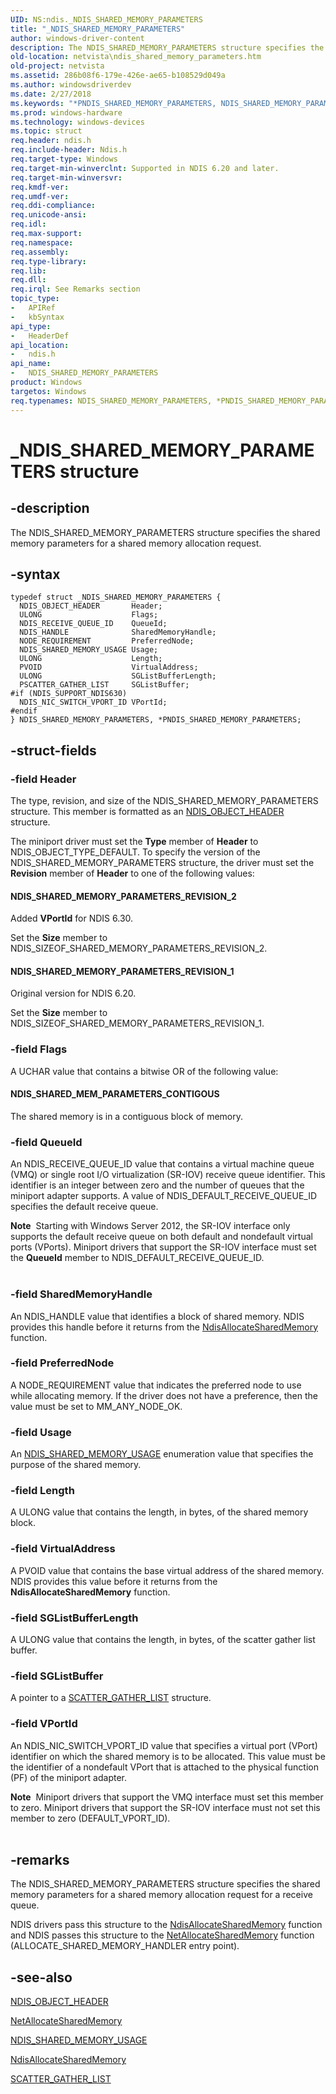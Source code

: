 ```yaml
---
UID: NS:ndis._NDIS_SHARED_MEMORY_PARAMETERS
title: "_NDIS_SHARED_MEMORY_PARAMETERS"
author: windows-driver-content
description: The NDIS_SHARED_MEMORY_PARAMETERS structure specifies the shared memory parameters for a shared memory allocation request.
old-location: netvista\ndis_shared_memory_parameters.htm
old-project: netvista
ms.assetid: 286b08f6-179e-426e-ae65-b108529d049a
ms.author: windowsdriverdev
ms.date: 2/27/2018
ms.keywords: "*PNDIS_SHARED_MEMORY_PARAMETERS, NDIS_SHARED_MEMORY_PARAMETERS, NDIS_SHARED_MEMORY_PARAMETERS structure [Network Drivers Starting with Windows Vista], PNDIS_SHARED_MEMORY_PARAMETERS, PNDIS_SHARED_MEMORY_PARAMETERS structure pointer [Network Drivers Starting with Windows Vista], _NDIS_SHARED_MEMORY_PARAMETERS, ndis/NDIS_SHARED_MEMORY_PARAMETERS, ndis/PNDIS_SHARED_MEMORY_PARAMETERS, ndis_shared_memory_ref_76b2c89f-c221-42de-ae92-ad10cf2297f2.xml, netvista.ndis_shared_memory_parameters"
ms.prod: windows-hardware
ms.technology: windows-devices
ms.topic: struct
req.header: ndis.h
req.include-header: Ndis.h
req.target-type: Windows
req.target-min-winverclnt: Supported in NDIS 6.20 and later.
req.target-min-winversvr: 
req.kmdf-ver: 
req.umdf-ver: 
req.ddi-compliance: 
req.unicode-ansi: 
req.idl: 
req.max-support: 
req.namespace: 
req.assembly: 
req.type-library: 
req.lib: 
req.dll: 
req.irql: See Remarks section
topic_type:
-	APIRef
-	kbSyntax
api_type:
-	HeaderDef
api_location:
-	ndis.h
api_name:
-	NDIS_SHARED_MEMORY_PARAMETERS
product: Windows
targetos: Windows
req.typenames: NDIS_SHARED_MEMORY_PARAMETERS, *PNDIS_SHARED_MEMORY_PARAMETERS
---
```


# _NDIS_SHARED_MEMORY_PARAMETERS structure


## -description


The NDIS_SHARED_MEMORY_PARAMETERS structure specifies the shared memory parameters for a shared
  memory allocation request.


## -syntax


````
typedef struct _NDIS_SHARED_MEMORY_PARAMETERS {
  NDIS_OBJECT_HEADER       Header;
  ULONG                    Flags;
  NDIS_RECEIVE_QUEUE_ID    QueueId;
  NDIS_HANDLE              SharedMemoryHandle;
  NODE_REQUIREMENT         PreferredNode;
  NDIS_SHARED_MEMORY_USAGE Usage;
  ULONG                    Length;
  PVOID                    VirtualAddress;
  ULONG                    SGListBufferLength;
  PSCATTER_GATHER_LIST     SGListBuffer;
#if (NDIS_SUPPORT_NDIS630)
  NDIS_NIC_SWITCH_VPORT_ID VPortId;
#endif 
} NDIS_SHARED_MEMORY_PARAMETERS, *PNDIS_SHARED_MEMORY_PARAMETERS;
````


## -struct-fields




### -field Header

The type, revision, and size of the NDIS_SHARED_MEMORY_PARAMETERS structure. This member is formatted as an <a href="..\ntddndis\ns-ntddndis-_ndis_object_header.md">NDIS_OBJECT_HEADER</a> structure.

The miniport driver must set the <b>Type</b> member of <b>Header</b> to NDIS_OBJECT_TYPE_DEFAULT. To specify the version of the NDIS_SHARED_MEMORY_PARAMETERS structure, the driver must set the <b>Revision</b> member of <b>Header</b> to one of the following values: 





#### NDIS_SHARED_MEMORY_PARAMETERS_REVISION_2

Added <b>VPortId</b> for NDIS 6.30.

Set the <b>Size</b> member to NDIS_SIZEOF_SHARED_MEMORY_PARAMETERS_REVISION_2.



#### NDIS_SHARED_MEMORY_PARAMETERS_REVISION_1

Original version for NDIS 6.20.

Set the <b>Size</b> member to NDIS_SIZEOF_SHARED_MEMORY_PARAMETERS_REVISION_1.


### -field Flags

A UCHAR value that contains a bitwise OR of the following value:
     





#### NDIS_SHARED_MEM_PARAMETERS_CONTIGOUS

The shared memory is in a contiguous block of memory.


### -field QueueId

An NDIS_RECEIVE_QUEUE_ID value that contains a virtual machine queue (VMQ) or single root I/O virtualization (SR-IOV) receive queue identifier. This identifier is an
     integer between zero and the number of queues that the miniport adapter supports. A value of NDIS_DEFAULT_RECEIVE_QUEUE_ID specifies
     the default receive queue.

<div class="alert"><b>Note</b>  Starting with Windows Server 2012, the SR-IOV interface only supports the default receive queue on both default and nondefault virtual ports (VPorts). Miniport drivers that support the SR-IOV interface must set the <b>QueueId</b> member to NDIS_DEFAULT_RECEIVE_QUEUE_ID.</div>
<div> </div>

### -field SharedMemoryHandle

An NDIS_HANDLE value that identifies a block of shared memory. NDIS provides this handle before it
     returns from the 
     <a href="..\ndis\nf-ndis-ndisallocatesharedmemory.md">
     NdisAllocateSharedMemory</a> function.


### -field PreferredNode

A NODE_REQUIREMENT value that indicates the preferred node to use while allocating memory. If the driver does not have a preference, then the value must be set to MM_ANY_NODE_OK.


### -field Usage

An 
     <a href="..\ndis\ne-ndis-_ndis_shared_memory_usage.md">NDIS_SHARED_MEMORY_USAGE</a> enumeration
     value that specifies the purpose of the shared memory.


### -field Length

A ULONG value that contains the length, in bytes, of the shared memory block.


### -field VirtualAddress

A PVOID value that contains the base virtual address of the shared memory. NDIS provides this
     value before it returns from the 
     <b>NdisAllocateSharedMemory</b> function.


### -field SGListBufferLength

A ULONG value that contains the length, in bytes, of the scatter gather list buffer.


### -field SGListBuffer

A pointer to a 
     <a href="..\wdm\ns-wdm-_scatter_gather_list.md">SCATTER_GATHER_LIST</a> structure.


### -field VPortId

An NDIS_NIC_SWITCH_VPORT_ID value that specifies a virtual port (VPort) identifier on which the shared memory is to be allocated. This value must be the identifier of a nondefault VPort that is attached to the physical function (PF) of the miniport adapter. 



<div class="alert"><b>Note</b>  Miniport drivers that support the VMQ interface must set this member to zero. Miniport drivers that support the SR-IOV interface must not set this member to zero (DEFAULT_VPORT_ID).</div>
<div> </div>

## -remarks



The NDIS_SHARED_MEMORY_PARAMETERS structure specifies the shared memory parameters for a shared memory
    allocation request for a receive queue.

NDIS drivers pass this structure to the 
    <a href="..\ndis\nf-ndis-ndisallocatesharedmemory.md">NdisAllocateSharedMemory</a> function
    and NDIS passes this structure to the 
    <a href="..\ndis\nc-ndis-allocate_shared_memory_handler.md">NetAllocateSharedMemory</a> function
    (ALLOCATE_SHARED_MEMORY_HANDLER entry point).




## -see-also

<a href="..\ntddndis\ns-ntddndis-_ndis_object_header.md">NDIS_OBJECT_HEADER</a>



<a href="..\ndis\nc-ndis-allocate_shared_memory_handler.md">NetAllocateSharedMemory</a>



<a href="..\ndis\ne-ndis-_ndis_shared_memory_usage.md">NDIS_SHARED_MEMORY_USAGE</a>



<a href="..\ndis\nf-ndis-ndisallocatesharedmemory.md">NdisAllocateSharedMemory</a>



<a href="..\wdm\ns-wdm-_scatter_gather_list.md">SCATTER_GATHER_LIST</a>



 

 


